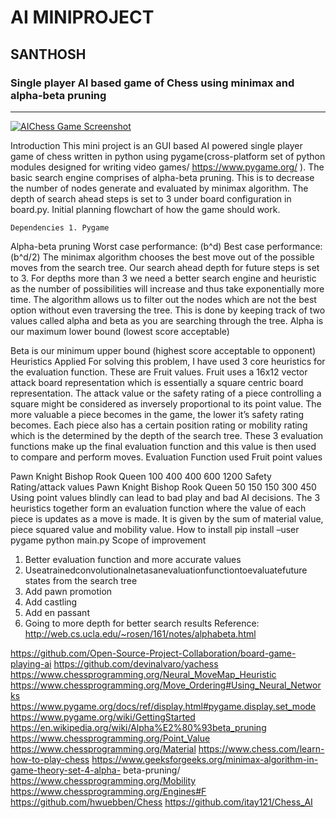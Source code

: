 # AI MINIPROJECT
## SANTHOSH
### Single player AI based game of Chess using minimax and alpha-beta pruning

---------------------

[![AIChess Game Screenshot](http://img.youtube.com/vi/B0Nvw8D6xk8/0.jpg)](https://www.youtube.com/watch?v=B0Nvw8D6xk8 "AI Chess Project - Minmax with Alpha-Beta Pruning")

Introduction
This mini project is an GUI based AI powered single player game of chess written in python using pygame(cross-platform set of python modules designed for writing video games/ https://www.pygame.org/ ). The basic search engine comprises of alpha-beta pruning. This is to decrease the number of nodes generate and evaluated by minimax algorithm. The depth of search ahead steps is set to 3 under board configuration in board.py.
Initial planning flowchart of how the game should work.
   
    Dependencies 1. Pygame
Alpha-beta pruning Worst case performance: (b^d) Best case performance: (b^d/2)
The minimax algorithm chooses the best move out of the possible moves from the search tree. Our search ahead depth for future steps is set to 3. For depths more than 3 we need a better search engine and heuristic as the number of possibilities will increase and thus take exponentially more time. The algorithm allows us to filter out the nodes which are not the best option without even traversing the tree. This is done by keeping track of two values called alpha and beta as you are searching through the tree.
Alpha is our maximum lower bound (lowest score acceptable)
  
Beta is our minimum upper bound (highest score acceptable to opponent)
Heuristics Applied
For solving this problem, I have used 3 core heuristics for the evaluation function.
These are Fruit values. Fruit uses a 16x12 vector attack board representation which is essentially a square centric board representation.
The attack value or the safety rating of a piece controlling a square might be considered as inversely proportional to its point value. The more valuable a piece becomes in the game, the lower it’s safety rating becomes. Each piece also has a certain position rating or mobility rating which is the determined by the depth of the search tree. These 3 evaluation functions make up the final evaluation function and this value is then used to compare and perform moves.
Evaluation Function used
       Fruit point values
  
   Pawn
      Knight
      Bishop
      Rook
      Queen
    100
   400
   400
   600
   1200
     Safety Rating/attack values
    Pawn
   Knight
   Bishop
   Rook
   Queen
    50
      150
      150
      300
      450
  Using point values blindly can lead to bad play and bad AI decisions.
The 3 heuristics together form an evaluation function where the value of each piece is updates as a move is made. It is given by the sum of material value, piece squared value and mobility value.
How to install
pip install –user pygame python main.py
Scope of improvement
1. Better evaluation function and more accurate values
2. Useatrainedconvolutionalnetasanevaluationfunctiontoevaluatefuture
states from the search tree
3. Add pawn promotion
4. Add castling
5. Add en passant
6. Going to more depth for better search results
Reference:
http://web.cs.ucla.edu/~rosen/161/notes/alphabeta.html
    
https://github.com/Open-Source-Project-Collaboration/board-game-playing-ai
https://github.com/devinalvaro/yachess
https://www.chessprogramming.org/Neural_MoveMap_Heuristic
https://www.chessprogramming.org/Move_Ordering#Using_Neural_Networks
https://www.pygame.org/docs/ref/display.html#pygame.display.set_mode
https://www.pygame.org/wiki/GettingStarted
https://en.wikipedia.org/wiki/Alpha%E2%80%93beta_pruning
https://www.chessprogramming.org/Point_Value https://www.chessprogramming.org/Material https://www.chess.com/learn-how-to-play-chess https://www.geeksforgeeks.org/minimax-algorithm-in-game-theory-set-4-alpha- beta-pruning/
https://www.chessprogramming.org/Mobility https://www.chessprogramming.org/Engines#F https://github.com/hwuebben/Chess https://github.com/itay121/Chess_AI
                 
